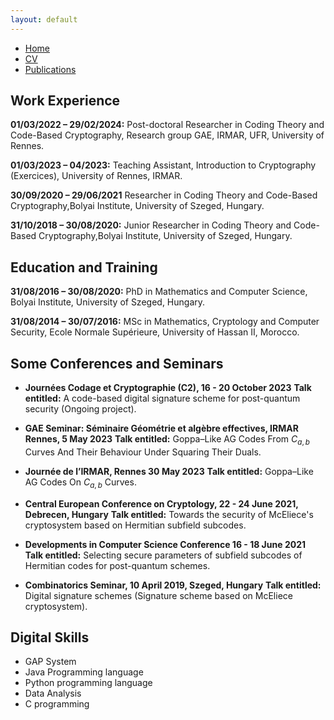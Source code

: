 ```yaml
---
layout: default
---
```


<div class="navbar">
  <ul>
    <li><a href="./index.html">Home</a></li>
    <li><a href="./cv.html" class="active">CV</a></li>
    <!--li><a href="./research.html">Research</a></li-->
    <li><a href="./publications.html">Publications</a></li>
    <!--li><a href="./teaching.html">Teaching</a></li-->
  </ul>
</div>



## Work Experience

 **01/03/2022 – 29/02/2024:** Post-doctoral Researcher in Coding Theory and Code-Based Cryptography, Research group GAE, IRMAR, UFR,  University of Rennes.

 **01/03/2023 – 04/2023:** Teaching Assistant, Introduction to Cryptography (Exercices), University of Rennes, IRMAR.

 **30/09/2020 – 29/06/2021** Researcher in Coding Theory and Code-Based Cryptography,Bolyai Institute, University of Szeged, Hungary. 

 **31/10/2018 – 30/08/2020:** Junior Researcher in Coding Theory and Code-Based Cryptography,Bolyai Institute, University of Szeged, Hungary.

## Education and Training

 **31/08/2016 – 30/08/2020:** PhD in Mathematics and Computer Science, Bolyai Institute, University of Szeged, Hungary.

 **31/08/2014 – 30/07/2016:** MSc in Mathematics, Cryptology and Computer Security, Ecole Normale Supérieure, University of Hassan II, Morocco.


## Some Conferences and Seminars

- **Journées Codage et Cryptographie (C2), 16 - 20 October 2023**
    **Talk entitled:** A code-based digital signature scheme for post-quantum security (Ongoing project).

- **GAE Seminar: Séminaire Géométrie et algèbre effectives, IRMAR Rennes, 5 May 2023**
    **Talk entitled:** Goppa–Like AG Codes From $C_{a,b}$ Curves And Their Behaviour Under Squaring Their Duals.

- **Journée de l’IRMAR, Rennes 30 May 2023**
    **Talk entitled:** Goppa–Like AG Codes On $C_{a,b}$ Curves.

- **Central European Conference on Cryptology, 22 - 24 June 2021, Debrecen, Hungary**
   **Talk entitled:** Towards the security of McEliece's cryptosystem based on Hermitian subfield subcodes.
  
- **Developments in Computer Science Conference 16 - 18 June 2021**
   **Talk entitled:** Selecting secure parameters of subfield subcodes of Hermitian codes for post-quantum schemes.

- **Combinatorics Seminar, 10 April 2019, Szeged, Hungary**
   **Talk entitled:** Digital signature schemes (Signature scheme based on McEliece cryptosystem).


## Digital Skills

- GAP System
- Java Programming language
- Python programming language
- Data Analysis
- C programming